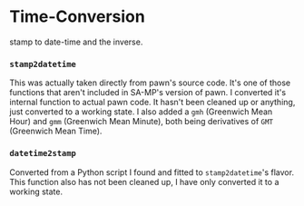 # Time-Conversion
stamp to date-time and the inverse.

### `stamp2datetime`
This was actually taken directly from pawn's source code. It's one of those functions that aren't included in SA-MP's version of pawn. I converted it's internal function to actual pawn code. It hasn't been cleaned up or anything, just converted to a working state. I also added a `gmh` (Greenwich Mean Hour) and  `gmm` (Greenwich Mean Minute), both being derivatives of `GMT` (Greenwich Mean Time).
### `datetime2stamp`
Converted from a Python script I found and fitted to `stamp2datetime`'s flavor. This function also has not been cleaned up, I have only converted it to a working state.
